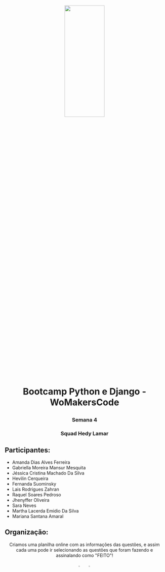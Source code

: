 <h1 align="center">
    
<p align="center">
<img src= "https://www.phpit.com.br/storage/2017/10/womakers.jpg" width="50%" height="30%"/>


<p align="center"><b> Bootcamp Python e Django - WoMakersCode </b> <p>

<h3 align="center"><b>Semana 4</b> </h3>
<h3 align="center"><b>Squad Hedy Lamar</b> </h3>

## Participantes:
- Amanda Dias Alves Ferreira
- Gabriella Moreira Mansur Mesquita
- Jéssica Cristina Machado Da Silva
- Hevilin Cerqueira
- Fernanda Suominsky
- Lais Rodrigues Zahran
- Raquel Soares Pedroso
- Jhenyffer Oliveira
- Sara Neves
- Martha Lacerda Emidio Da Silva
- Mariana Santana Amaral

## Organização:
<p align="center"> Criamos uma planilha online com as informações das questões, e assim cada uma pode ir selecionando as questões que foram fazendo e assinalando como "FEITO"!</p>


<p align="center">
<img src= "https://camo.githubusercontent.com/5e5394c1ce29cd5c7145dc22da68a6fd70a07bb9b26e5d5f459277e972431880/68747470733a2f2f63646e2e6a7364656c6976722e6e65742f67682f64657669636f6e732f64657669636f6e2f69636f6e732f707974686f6e2f707974686f6e2d6f726967696e616c2d776f72646d61726b2e737667" width="5%" height="1%"/>
<img src= "https://camo.githubusercontent.com/37f287da1b98269c0e373661a9087415c0e4fab6291f53bddc3310ab52e65172/68747470733a2f2f63646e2e6a7364656c6976722e6e65742f67682f64657669636f6e732f64657669636f6e2f69636f6e732f646a616e676f2f646a616e676f2d706c61696e2d776f72646d61726b2e737667" width="6%" height="1.5%"/>
</p>
